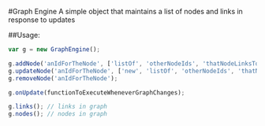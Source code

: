 #Graph Engine
A simple object that maintains a list of nodes and links in response to updates

##Usage:

```javascript
var g = new GraphEngine();

g.addNode('anIdForTheNode', ['listOf', 'otherNodeIds', 'thatNodeLinksTo']);
g.updateNode('anIdForTheNode', ['new', 'listOf', 'otherNodeIds', 'thatNodeNowLinksTo']);
g.removeNode('anIdForTheNode');

g.onUpdate(functionToExecuteWheneverGraphChanges);

g.links(); // links in graph
g.nodes(); // nodes in graph
```
